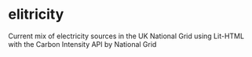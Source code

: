 # elitricity
Current mix of electricity sources in the UK National Grid using Lit-HTML with the Carbon Intensity API by National Grid
